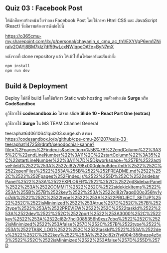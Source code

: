 ## Quiz 03 : Facebook Post

ให้นักศึกษาสร้างหน้าเว็บจำลอง Facebook Post โดยใช้ภาษา Html CSS และ JavaScript (React) ซึ่งมีความต้องการดังต่อไปนี้

https://o365cmu-my.sharepoint.com/:b:/g/personal/chayanin_s_cmu_ac_th1/EXYVgP6em1ZNiraIv2OAYj8BM7klz7df59wLcxNWlqpcOA?e=ByN7mX

หลังจากที่ clone repository แล้ว ให้เข้าไปในโฟลเดอร์และรันคำสั่ง

```bash
npm install
npm run dev
```

## Build & Deployment

Deploy ไฟล์ที่ build โดยใช้บริการ Static web hosting ยกตัวอย่างเช่น **Surge** หรือ **CodeSandbox**

ดูวิธีการใช้ **codesandbox.io** ได้จาก slide **Slide 10 - React Part One (extras)**

ดูวิธีการใช้ **Surge** ใน MS TEAM Channel General

teeraphat640610641quiz03.surge.sh
สำรอง
https://codesandbox.io/p/github/cpe-cmu-261207/quiz-33-teeraphat147258/draft/xenodochial-sanne?file=%2Fpages%2Findex.js&selection=%5B%7B%22endColumn%22%3A35%2C%22endLineNumber%22%3A11%2C%22startColumn%22%3A35%2C%22startLineNumber%22%3A11%7D%5D&workspace=%257B%2522activeFileId%2522%253A%2522cl82r798x000qlphu8dec7mth%2522%252C%2522openFiles%2522%253A%255B%2522%252FREADME.md%2522%252C%2522%252Fpages%252Findex.js%2522%255D%252C%2522sidebarPanel%2522%253A%2522EXPLORER%2522%252C%2522gitSidebarPanel%2522%253A%2522COMMIT%2522%252C%2522sidekickItems%2522%253A%255B%257B%2522key%2522%253A%2522cl82r7agq000o356hy1yci7dk%2522%252C%2522type%2522%253A%2522PROJECT_SETUP%2522%252C%2522isMinimized%2522%253Atrue%257D%252C%257B%2522type%2522%253A%2522PREVIEW%2522%252C%2522taskId%2522%253A%2522dev%2522%252C%2522port%2522%253A3000%252C%2522key%2522%253A%2522cl82r7hcl0085356h9xsz7cbq%2522%252C%2522isMinimized%2522%253Afalse%257D%252C%257B%2522type%2522%253A%2522TASK_LOG%2522%252C%2522taskId%2522%253A%2522dev%2522%252C%2522key%2522%253A%2522cl82r7fyi004r356heze4z5v3%2522%252C%2522isMinimized%2522%253Afalse%257D%255D%257D
